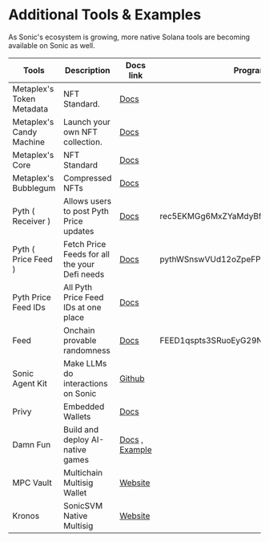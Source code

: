 # Additional Tools & Examples

As Sonic's ecosystem is growing, more native Solana tools are becoming available on Sonic as well.&#x20;

| Tools                     | Description                                   | Docs link                                                                                                                            | Program Addresses                            |
| ------------------------- | --------------------------------------------- | ------------------------------------------------------------------------------------------------------------------------------------ | -------------------------------------------- |
| Metaplex's Token Metadata | NFT Standard.                                 | [Docs](https://developers.metaplex.com/token-metadata)                                                                               |                                              |
| Metaplex's Candy Machine  | Launch your own NFT collection.               | [Docs](https://developers.metaplex.com/candy-machine)                                                                                |                                              |
| Metaplex's Core           | NFT Standard                                  | [Docs](https://developers.metaplex.com/core)                                                                                         |                                              |
| Metaplex's Bubblegum      | Compressed NFTs                               | [Docs](https://developers.metaplex.com/bubblegum)                                                                                    |                                              |
| Pyth ( Receiver )         | Allows users to post Pyth Price updates       | [Docs](https://github.com/pyth-network/pyth-crosschain/blob/e399a0325f81ee55f678df605d4b2dd6e7fbb01f/target_chains/solana/README.md) | rec5EKMGg6MxZYaMdyBfgwp4d5rB9T1VQH5pJv5LtFJ  |
| Pyth ( Price Feed )       | Fetch Price Feeds for all the your Defi needs | [Docs](https://docs.pyth.network/price-feeds/use-real-time-data/solana)                                                              | pythWSnswVUd12oZpeFP8e9CVaEqJg25g1Vtc2biRsT  |
| Pyth Price Feed IDs       | All Pyth Price Feed IDs at one place          | [Docs](https://www.pyth.network/developers/price-feed-ids)                                                                           |                                              |
| Feed                      | Onchain provable randomness                   | [Docs](https://feed-protocol.gitbook.io/docs)                                                                                        | FEED1qspts3SRuoEyG29NMNpsTKX8yG9NGMinNC4GeYB |
| Sonic Agent Kit           | Make LLMs do interactions on Sonic            | [Github](https://github.com/sendaifun/sonic-agent-kit)                                                                               |                                              |
| Privy                     | Embedded Wallets                              | [Docs](https://docs.privy.io/guide/react/wallets/usage/solana/#custom-svm)                                                           |                                              |
| Damn Fun                  | Build and deploy AI-native games              | [Docs](https://docs.digimon.tech/digimon) , [Example](https://github.com/CohumanSpace/damn-example)                                  |                                              |
| MPC Vault                 | Multichain Multisig Wallet                    | [Website](https://mpcvault.com/)                                                                                                     |                                              |
| Kronos                    | SonicSVM Native Multisig                      | [Website](https://kronus.sonic.game/)                                                                                                |                                              |

